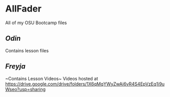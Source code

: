 # AllFader
 All of my OSU Bootcamp files


## *Odin*
Contains lesson files


## *Freyja*
~Contains Lesson Videos~
Videos hosted at
https://drive.google.com/drive/folders/1X6qMqYWyZwAi6vR4S4EpVzEq1i9uWseo?usp=sharing
